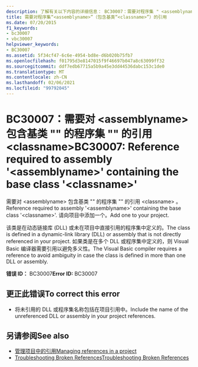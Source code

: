 ```yaml
---
description: 了解有关以下内容的详细信息： BC30007：需要对程序集 " <assemblyname> " （包含基类 ""）的引用<classname>
title: 需要对程序集“<assemblyname>”（包含基类“<classname>”）的引用
ms.date: 07/20/2015
f1_keywords:
- bc30007
- vbc30007
helpviewer_keywords:
- BC30007
ms.assetid: 5f34cf47-6c6e-4954-bd8e-d6b020b75fb7
ms.openlocfilehash: f01795d3e8147015f9f46697b047a8c63099ff32
ms.sourcegitcommit: ddf7edb67715a5b9a45e3dd44536dabc153c1de0
ms.translationtype: MT
ms.contentlocale: zh-CN
ms.lasthandoff: 02/06/2021
ms.locfileid: "99792045"
---
```

# <a name="bc30007-reference-required-to-assembly-assemblyname-containing-the-base-class-classname"></a><span data-ttu-id="4f3ee-103">BC30007：需要对 \<assemblyname> 包含基类 "" 的程序集 "" 的引用 \<classname></span><span class="sxs-lookup"><span data-stu-id="4f3ee-103">BC30007: Reference required to assembly '\<assemblyname>' containing the base class '\<classname>'</span></span>

<span data-ttu-id="4f3ee-104">需要对 \<assemblyname> 包含基类 "" 的程序集 "" 的引用 \<classname> 。</span><span class="sxs-lookup"><span data-stu-id="4f3ee-104">Reference required to assembly '\<assemblyname>' containing the base class '\<classname>'.</span></span> <span data-ttu-id="4f3ee-105">请向项目中添加一个。</span><span class="sxs-lookup"><span data-stu-id="4f3ee-105">Add one to your project.</span></span>

 <span data-ttu-id="4f3ee-106">该类是在动态链接库 (DLL) 或未在项目中直接引用的程序集中定义的。</span><span class="sxs-lookup"><span data-stu-id="4f3ee-106">The class is defined in a dynamic-link library (DLL) or assembly that is not directly referenced in your project.</span></span> <span data-ttu-id="4f3ee-107">如果类是在多个 DLL 或程序集中定义的，则 Visual Basic 编译器需要引用以避免多义性。</span><span class="sxs-lookup"><span data-stu-id="4f3ee-107">The Visual Basic compiler requires a reference to avoid ambiguity in case the class is defined in more than one DLL or assembly.</span></span>

 <span data-ttu-id="4f3ee-108">**错误 ID：** BC30007</span><span class="sxs-lookup"><span data-stu-id="4f3ee-108">**Error ID:** BC30007</span></span>

## <a name="to-correct-this-error"></a><span data-ttu-id="4f3ee-109">更正此错误</span><span class="sxs-lookup"><span data-stu-id="4f3ee-109">To correct this error</span></span>

- <span data-ttu-id="4f3ee-110">将未引用的 DLL 或程序集名称包括在项目引用中。</span><span class="sxs-lookup"><span data-stu-id="4f3ee-110">Include the name of the unreferenced DLL or assembly in your project references.</span></span>

## <a name="see-also"></a><span data-ttu-id="4f3ee-111">另请参阅</span><span class="sxs-lookup"><span data-stu-id="4f3ee-111">See also</span></span>

- [<span data-ttu-id="4f3ee-112">管理项目中的引用</span><span class="sxs-lookup"><span data-stu-id="4f3ee-112">Managing references in a project</span></span>](/visualstudio/ide/managing-references-in-a-project)
- [<span data-ttu-id="4f3ee-113">Troubleshooting Broken References</span><span class="sxs-lookup"><span data-stu-id="4f3ee-113">Troubleshooting Broken References</span></span>](/visualstudio/ide/troubleshooting-broken-references)
